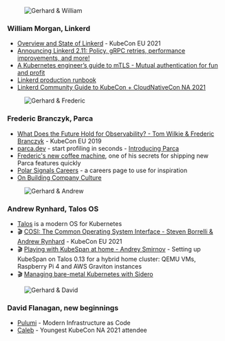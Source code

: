 <figure class="richtext-figure richtext-figure--full">
  <img src="https://cdn.changelog.com/shipit/shipit-25--william-morgan.jpg" alt="Gerhard & William" loading="lazy">
</figure>

### William Morgan, Linkerd

- [Overview and State of Linkerd](https://www.youtube.com/watch?v=ATUkfUwbBvo) - KubeCon EU 2021
- [Announcing Linkerd 2.11: Policy, gRPC retries, performance improvements, and more!](https://linkerd.io/2021/09/30/announcing-linkerd-2.11/)
- [A Kubernetes engineer’s guide to mTLS - Mutual authentication for fun and profit](https://buoyant.io/mtls-guide/)
- [Linkerd production runbook](https://buoyant.io/linkerd-runbook/)
- [Linkerd Community Guide to KubeCon + CloudNativeCon NA 2021](https://buoyant.io/2021/09/21/linkerd-community-guide-kubecon-na-2021/)

<figure class="richtext-figure richtext-figure--full">
  <img src="https://cdn.changelog.com/shipit/shipit-25--frederic-branczyk.jpg" alt="Gerhard & Frederic" loading="lazy">
</figure>

### Frederic Branczyk, Parca

- [What Does the Future Hold for Observability? - Tom Wilkie & Frederic Branczyk](https://www.youtube.com/watch?v=MkSdvPdS1oA) - KubeCon EU 2019
- [parca.dev](https://www.parca.dev/) - start profiling in seconds - [Introducing Parca](https://www.polarsignals.com/blog/posts/2021/10/08/introducing-parca-we-got-funded/)
- [Frederic's new coffee machine](https://twitter.com/fredbrancz/status/1444974146442645507), one of his secrets for shipping new Parca features quickly
- [Polar Signals Careers](https://www.polarsignals.com/working-at-polar-signals/) - a careers page to use for inspiration
- [On Building Company Culture](https://www.polarsignals.com/blog/posts/2021/10/26/on-building-company-culture/)

<figure class="richtext-figure richtext-figure--full">
  <img src="https://cdn.changelog.com/shipit/shipit-25--andrew-rynhard.jpg" alt="Gerhard & Andrew" loading="lazy">
</figure>

### Andrew Rynhard, Talos OS

- [Talos](https://www.talos.dev/) is a modern OS for Kubernetes
- 🎬 [COSI: The Common Operating System Interface - Steven Borrelli & Andrew Rynhard](https://www.youtube.com/watch?v=i6MQb8QsUdU) - KubeCon EU 2021
- 🎬 [Playing with KubeSpan at home - Andrey Smirnov](https://www.youtube.com/watch?v=sBKIFLhC9MQ) - Setting up KubeSpan on Talos 0.13 for a hybrid home cluster: QEMU VMs, Raspberry Pi 4 and AWS Graviton instances
- 🎬 [Managing bare-metal Kubernetes with Sidero](https://www.twitch.tv/videos/1157891304)

<figure class="richtext-figure richtext-figure--full">
  <img src="https://cdn.changelog.com/shipit/shipit-25--david-flanagan.jpg" alt="Gerhard & David" loading="lazy">
</figure>

### David Flanagan, new beginnings

- [Pulumi](https://www.pulumi.com/) - Modern Infrastructure as Code
- [Caleb](https://twitter.com/danpopnyc/status/1441358725059579904) - Youngest KubeCon NA 2021 attendee
